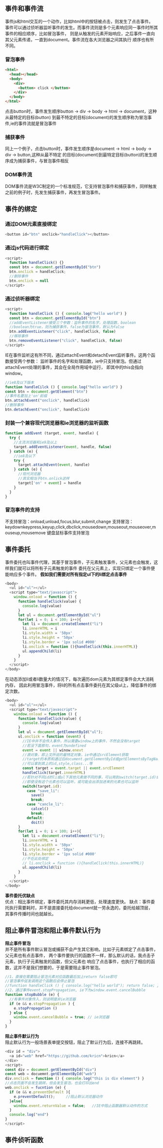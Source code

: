 ## 事件和事件流
事件js和html交互的一个动作，比如html中的按钮被点击，则发生了点击事件。
事件可以通过侦听器监听事件的发生。而事件流则是多个元素响应同一事件时所其事件的相应顺序，比如冒泡事件，
则是从触发的元素开始响应，之后事件一直向其父元素传递，一直到document。事件流在各大浏览器之间其执行
顺序也有所不同。
### 冒泡事件
```html
<html>
  <head></head>
  <body>
    <div>
      <button> click </button>
    </div>
  </body>
</html>
```
点击button时，事件发生顺序button -> div -> body -> html -> document，这种从最特定的目标(button)
到最不特定的目标(document)的发生顺序称为冒泡事件,ie的事件流就是冒泡事件
### 捕获事件
同上一个例子，点击button时，事件发生顺序是document -> html -> body -> div -> button,这种从最不特定
的目标(document)到最特定目标(button)的发生顺序成为捕获事件，与冒泡事件相反
### DOM事件流
DOM事件流是W3C制定的一个标准规范，它支持冒泡事件和捕获事件，同样触发之前的例子时，先发生捕获事件，再发生冒泡事件。
## 事件的绑定
### 通过DOM元素直接绑定
```javascript
<button id="btn" onclick="handleClick"></button>
```
### 通过js代码进行绑定
```javascript
<script>
  function handleClick() {}
  const btn = document.getElementById("btn")
  btn.onclick = handleClick;
  //删除事件
  btn.onclick = null
</script>
```
### 通过侦听器绑定
```javascript
<script>
  function handleClick () { console.log("hello world") }
  const btn = document.getElementById("btn")
  //addEventListener接受三个参数：监听事件的名字，处理函数，boolean
  //boolean为true，则为捕获事件，false为冒泡事件，默认为false
  btn.addEventListener("click", handleClick, false)
  //移除事件
  btn.removeEventListener("click", handleClick, false)
</script>
```
IE在事件监听这有所不同，通过attachEvent和detachEvent监听事件。这两个函数接受两个参数：
监听事件的名字和处理函数，ie中只支持冒泡。但通过attachEvent处理的事件，其会在全局作用域中运行，
即其中的this会指向window。
```javascript
//ie8及以下版本
function handleCilck () { console.log("hello world") }
const btn = document.getElement("btn")
//事件名要加上'on'前缀
btn.attachEvent("onclick", handleClick)
//删除事件
btn.detachEvent("onclick", handleClick)
```
### 封装一个兼容现代浏览器和ie浏览器的监听函数
```javascript
function addEvent (target, event, handle) {
  try {
    //主流浏览器和ie9及以上
    target.addEventListener(event, handle, false)
  } catch (e) {
    //ie8及以下
    try {
      target.attachEvent(event, handle)
    } catch (e) {
      //现代浏览器
      //其实相当于btn.onlick这样
      target['on' + event] = handle
    }
  }
}
```
### 冒泡事件的支持
不支持冒泡：onload,unload,focus,blur,submit,change
支持冒泡：keydownkeypress,keyup,click,dbclick,mousedown,mouseout,mouseover,mouseup,mousemove
键盘鼠标事件支持冒泡
## 事件委托
事件委托也叫事件代理，其基于冒泡事件，子元素触发事件，父元素也会触发，这样我们就可以将所有子元素触发的事件
委托在父元素上，实现只绑定一个事件便能响应多个事件。
**假如我们需要对所有指定ul下的li绑定点击事件**
```javascript
<body>
  <ul id="ul"></ul>
  <script type="text/javascript">
    window.onload = function () {
      function handleClick(value) {
        console.log(value)
      }
      let ul = document.getElementById("ul")
      for(let i = 0; i < 100; i++){
        let li = document.createElement("li")
        li.innerHTML = i
        li.style.width = '50px'
        li.style.height = '50px'
        li.style.border = '1px solid #000'
        li.onclick = function (){handleClick(this.innerHTML)}
        ul.appendChild(li)
      }
    }
  </script>
</body>
```
在动态添加li或者li数量大的情况下，每次遍历dom元素为其绑定事件会大大消耗内存，
因此利用冒泡事件，将li的所有点击事件委托在其父级ul上，降低事件的绑定次数。
```javascript
<body>
  <ul id="ul"></ul>
  <script type="text/javascript">
    window.onload = function () {
      function handleClick(value) {
        console.log(value)
      }
      let ul = document.getElementById("ul");
      ul.onclick = function (event) {
        //IE中并不会传入事件，所以需要window上的事件，不然会没有target
        //若没下面那句，event为undefined
        event = event || winow.enevt
        //源对象，即上文所说的最特定对象，ie中通过srcElement获取
        //target的本质和通过后document.getElementById或getElementsByTagName拿到的对象本质一样
        //可以拿到其上的id,style,class...等
        const target = event.target || event.srcElement
        handleClick(target.innerHTML)
        //若针对不同id的li或ul下其他元素做不同的事，可以用到switch(target.id)或其它标志
        //即使没有这个元素也可以监听，或可能会出添加进来的元素也可以监听
        switch(target.id): 
          case "save_li":
            save()
            break;
          case "cancle_li":
            calcel()
            break;
          default:
            doit()
      }
      for(let i = 0; i < 100; i++){
        let li = document.createElement("li");
        li.innerHTML = i
        li.style.width = '50px'
        li.style.height = '50px'
        li.style.border = '1px solid #000'
        //不在此处绑定
        // li.onclick = function (){handleClick(this.innerHTML)}
        ul.appendChild(li)
      }
    }
  </script>
</body>
```
**事件委托优缺点**\
优点：相比事件绑定，事件委托其内存消耗更低，处理速度更快。
缺点：事件委托执行需要耗时，并不是直接委托给document就一劳永逸的，委托给越顶层，
其事件传播时间也就越长。
## 阻止事件冒泡和阻止事件默认行为
**阻止事件冒泡**\
并不是所有事件默认冒泡或捕获不会产生其它影响，比如子元素绑定了点击事件，父元素也有点击事件，
两个事件要执行的函数不一样，那么默认的话，我点击子元素，执行子元素触发的函数，但父元素也
响应了点击事件，也执行了相应的函数，这并不是我们想要的，于是需要阻止事件冒泡。
```javascript
//1、直接在需要阻止冒泡元素对应函数最后加上return false即可
//冒泡事件促发调用这个函数后会停止冒泡
//function handleClick () { console.log("hello world"); return false; }
//2、通过事件event.stopPropagation, ie下为window.event.cancelBubble
function stopBubble (e) {
  //有事件对象传入，则说明是非ie浏览器
  if (e && e.stopPropagation ) {
    e.stopPropagation ()
  } else {
    window.event.cancelBubble = true; // ie浏览器
  }
}
```
**阻止事件默认行为**\
阻止默认行为一般场景表单提交按钮，阻止了默认行为后，连接不再跳转。
```javascript
<div id = "div">
  <a id="web" href="https://github.com/kricn">kricn</a>
</div>
<script>
const div = document.getElementById("div")
const web = docuemnt.getElementById("web")
div.onclick = function () { console.log("this is div element") }
//点击页面不会发生跳转，但会发生冒泡，也会打印出end
web.onclick = fucntion (e) {
  if (e && e.preventDefault ){
    e.preventDefault();		//阻止默认浏览器动作		        
  }else{
    window.event.returnValue = false;	//IE中阻止函数器默认动作的方式
  }
  console.log("end")
}
</script>
```
## 事件侦听函数









